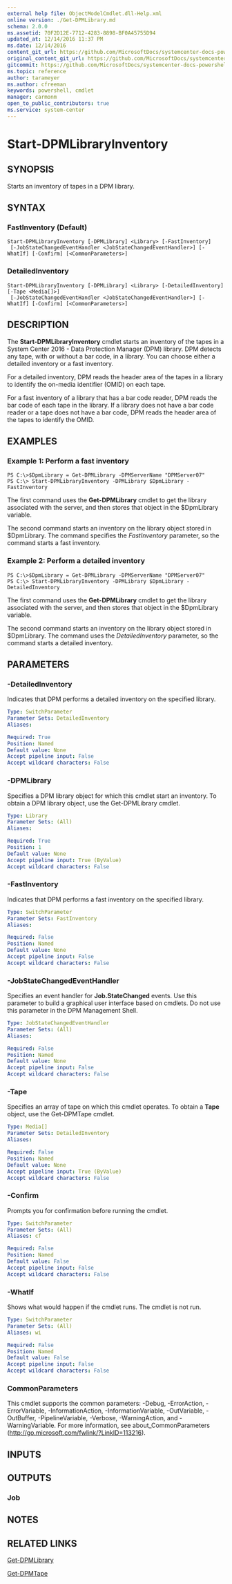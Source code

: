 ```yaml
---
external help file: ObjectModelCmdlet.dll-Help.xml
online version: ./Get-DPMLibrary.md
schema: 2.0.0
ms.assetid: 70F2D12E-7712-4283-8898-BF0A45755D94
updated_at: 12/14/2016 11:37 PM
ms.date: 12/14/2016
content_git_url: https://github.com/MicrosoftDocs/systemcenter-docs-powershell/blob/master/systemcenter-cmdlets/SystemCenter2016/DataProtectionManager/v1/Start-DPMLibraryInventory.md
original_content_git_url: https://github.com/MicrosoftDocs/systemcenter-docs-powershell/blob/master/systemcenter-cmdlets/SystemCenter2016/DataProtectionManager/v1/Start-DPMLibraryInventory.md
gitcommit: https://github.com/MicrosoftDocs/systemcenter-docs-powershell/blob/ddd0fefc9adaabb9394eb6c21b33370913d1830d/systemcenter-cmdlets/SystemCenter2016/DataProtectionManager/v1/Start-DPMLibraryInventory.md
ms.topic: reference
author: tarameyer
ms.author: cfreeman
keywords: powershell, cmdlet
manager: carmonm
open_to_public_contributors: true
ms.service: system-center
---
```


# Start-DPMLibraryInventory

## SYNOPSIS
Starts an inventory of tapes in a DPM library.

## SYNTAX

### FastInventory (Default)
```
Start-DPMLibraryInventory [-DPMLibrary] <Library> [-FastInventory]
 [-JobStateChangedEventHandler <JobStateChangedEventHandler>] [-WhatIf] [-Confirm] [<CommonParameters>]
```

### DetailedInventory
```
Start-DPMLibraryInventory [-DPMLibrary] <Library> [-DetailedInventory] [-Tape <Media[]>]
 [-JobStateChangedEventHandler <JobStateChangedEventHandler>] [-WhatIf] [-Confirm] [<CommonParameters>]
```

## DESCRIPTION
The **Start-DPMLibraryInventory** cmdlet starts an inventory of the tapes in a System Center 2016 - Data Protection Manager (DPM) library.
DPM detects any tape, with or without a bar code, in a library.
You can choose either a detailed inventory or a fast inventory.

For a detailed inventory, DPM reads the header area of the tapes in a library to identify the on-media identifier (OMID) on each tape.

For a fast inventory of a library that has a bar code reader, DPM reads the bar code of each tape in the library.
If a library does not have a bar code reader or a tape does not have a bar code, DPM reads the header area of the tapes to identify the OMID.

## EXAMPLES

### Example 1: Perform a fast inventory
```
PS C:\>$DpmLibrary = Get-DPMLibrary -DPMServerName "DPMServer07"
PS C:\> Start-DPMLibraryInventory -DPMLibrary $DpmLibrary -FastInventory
```

The first command uses the **Get-DPMLibrary** cmdlet to get the library associated with the server, and then stores that object in the $DpmLibrary variable.

The second command starts an inventory on the library object stored in $DpmLibrary.
The command specifies the *FastInventory* parameter, so the command starts a fast inventory.

### Example 2: Perform a detailed inventory
```
PS C:\>$DpmLibrary = Get-DPMLibrary -DPMServerName "DPMServer07"
PS C:\> Start-DPMLibraryInventory -DPMLibrary $DpmLibrary -DetailedInventory
```

The first command uses the **Get-DPMLibrary** cmdlet to get the library associated with the server, and then stores that object in the $DpmLibrary variable.

The second command starts an inventory on the library object stored in $DpmLibrary.
The command uses the *DetailedInventory* parameter, so the command starts a detailed inventory.

## PARAMETERS

### -DetailedInventory
Indicates that DPM performs a detailed inventory on the specified library.

```yaml
Type: SwitchParameter
Parameter Sets: DetailedInventory
Aliases: 

Required: True
Position: Named
Default value: None
Accept pipeline input: False
Accept wildcard characters: False
```

### -DPMLibrary
Specifies a DPM library object for which this cmdlet start an inventory.
To obtain a DPM library object, use the Get-DPMLibrary cmdlet.

```yaml
Type: Library
Parameter Sets: (All)
Aliases: 

Required: True
Position: 1
Default value: None
Accept pipeline input: True (ByValue)
Accept wildcard characters: False
```

### -FastInventory
Indicates that DPM performs a fast inventory on the specified library.

```yaml
Type: SwitchParameter
Parameter Sets: FastInventory
Aliases: 

Required: False
Position: Named
Default value: None
Accept pipeline input: False
Accept wildcard characters: False
```

### -JobStateChangedEventHandler
Specifies an event handler for **Job.StateChanged** events.
Use this parameter to build a graphical user interface based on cmdlets.
Do not use this parameter in the DPM Management Shell.

```yaml
Type: JobStateChangedEventHandler
Parameter Sets: (All)
Aliases: 

Required: False
Position: Named
Default value: None
Accept pipeline input: False
Accept wildcard characters: False
```

### -Tape
Specifies an array of tape on which this cmdlet operates.
To obtain a **Tape** object, use the Get-DPMTape cmdlet.

```yaml
Type: Media[]
Parameter Sets: DetailedInventory
Aliases: 

Required: False
Position: Named
Default value: None
Accept pipeline input: True (ByValue)
Accept wildcard characters: False
```

### -Confirm
Prompts you for confirmation before running the cmdlet.

```yaml
Type: SwitchParameter
Parameter Sets: (All)
Aliases: cf

Required: False
Position: Named
Default value: False
Accept pipeline input: False
Accept wildcard characters: False
```

### -WhatIf
Shows what would happen if the cmdlet runs.
The cmdlet is not run.

```yaml
Type: SwitchParameter
Parameter Sets: (All)
Aliases: wi

Required: False
Position: Named
Default value: False
Accept pipeline input: False
Accept wildcard characters: False
```

### CommonParameters
This cmdlet supports the common parameters: -Debug, -ErrorAction, -ErrorVariable, -InformationAction, -InformationVariable, -OutVariable, -OutBuffer, -PipelineVariable, -Verbose, -WarningAction, and -WarningVariable. For more information, see about_CommonParameters (http://go.microsoft.com/fwlink/?LinkID=113216).

## INPUTS

## OUTPUTS

### Job

## NOTES

## RELATED LINKS

[Get-DPMLibrary](xref:SystemCenter2016/DataProtectionManager/v1/Get-DPMLibrary.md)

[Get-DPMTape](xref:SystemCenter2016/DataProtectionManager/v1/Get-DPMTape.md)

